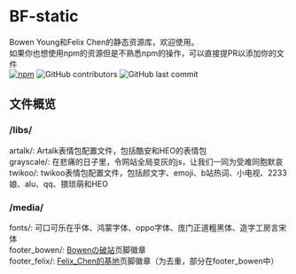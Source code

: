 # BF-static
Bowen Young和Felix Chen的静态资源库，欢迎使用。
<br>如果你也想使用npm的资源但是不熟悉npm的操作，可以直接提PR以添加你的文件
<br>[![npm](https://img.shields.io/npm/v/bf-static?color=green&logo=npm)](https://www.npmjs.com/package/bf-static)
![GitHub contributors](https://img.shields.io/github/contributors/BowenYoung/BF-static)
![GitHub last commit](https://img.shields.io/github/last-commit/BowenYoung/BF-static?color=blue)

## 文件概览

### /libs/
artalk/: Artalk表情包配置文件，包括酷安和HEO的表情包
<br>grayscale/: 在悲痛的日子里，令网站全局变灰的js，让我们一同为受难同胞默哀
<br>twikoo/: twikoo表情包配置文件，包括颜文字、emoji、b站热词、小电视、2233娘、alu、qq、猥琐萌和HEO

### /media/
fonts/: 可口可乐在乎体、鸿蒙字体、oppo字体、庞门正道粗黑体、造字工房言宋体
<br>footer_bowen/: [Bowenの破站](https://bowenyoung.cn)页脚徽章
<br>footer_felix/: [Felix_Chen的基地](https://felixchen0707.cn)页脚徽章（为去重，部分在footer_bowen中）
